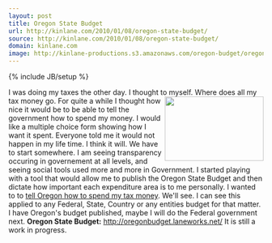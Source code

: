 ```yaml
---
layout: post
title: Oregon State Budget
url: http://kinlane.com/2010/01/08/oregon-state-budget/
source: http://kinlane.com/2010/01/08/oregon-state-budget/
domain: kinlane.com
image: http://kinlane-productions.s3.amazonaws.com/oregon-budget/oregon-capital.jpg
---
```

{% include JB/setup %}<p>
     I was doing my taxes the other day. I thought to myself. Where does all my tax money go. <img title="Oregon State Capital"
        src="http://kinlane-productions.s3.amazonaws.com/oregon-budget/oregon-capital.jpg"
        alt=""
        width="195"
        height="127"
        align="right" /> For quite a while I thought how nice it would be to be able to tell the government how to spend my money. I would like a multiple choice form showing how I want it spent. Everyone told me it would not happen in my life time. I think it will. We have to start somewhere. I am seeing transparency occuring in governement at all levels, and seeing social tools used more and more in Government. I started playing with a tool that would allow me to publish the Oregon State Budget and then dictate how important each expenditure area is to me personally. I wanted to to <a href="http://oregonbudget.laneworks.net/">tell Oregon how to spend my tax money</a>. We'll see. I can see this applied to any Federal, State, Country or any entities budget for that matter. I have Oregon's budget published, maybe I will do the Federal government next. <strong>Oregon State Budget:</strong> <a href="http://oregonbudget.laneworks.net/">http://oregonbudget.laneworks.net/</a> It is still a work in progress.
</p>